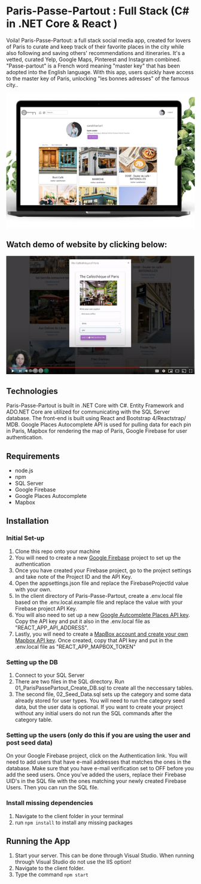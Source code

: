 # Paris-Passe-Partout : Full Stack (C# in .NET Core & React )

Voila! Paris-Passe-Partout: a full stack social media app, created for lovers of Paris to curate and keep track of their favorite places in the city while also following and saving others' recommendations and itineraries. It's a vetted, curated Yelp, Google Maps, Pinterest and Instagram combined. "Passe-partout" is a French word meaning "master key" that has been adopted into the English language. With this app, users quickly have access to the master key of Paris, unlocking "les bonnes adresses" of the famous city..

![](./ParisPassePartoutDesktop.png)


## Watch demo of website by clicking below: 
[![Everything Is AWESOME](./youtube.png)](https://www.youtube.com/watch?v=pA0SUzmEJO0&feature=youtu.be "ParisPassePartout")

## Technologies

Paris-Passe-Partout is built in .NET Core with C#. Entity Framework and ADO.NET Core are utilized for communicating with the SQL Server database.
The front-end is built using React and Bootstrap 4/Reactstrap/ MDB.
Google Places Autocomplete API is used for pulling data for each pin in Paris, Mapbox for rendering the map of Paris, Google Firebase for user authentication.

## Requirements

- node.js
- npm
- SQL Server
- Google Firebase
- Google Places Autocomplete 
- Mapbox 

## Installation

### Initial Set-up
1. Clone this repo onto your machine
2. You will need to create a new [Google Firebase](https://firebase.google.com/) project to set up the authentication
3. Once you have created your Firebase project, go to the project settings and take note of the Project ID and the API Key.
4. Open the appsettings.json file and replace the FirebaseProjectId value with your own.
5. In the client directory of Paris-Passe-Partout, create a .env.local file based on the .env.local.example file and replace the value with your Firebase project API Key.
6. You will also need to set up a new [Google Autcomplete Places API key](https://developers.google.com/places/web-service/autocomplete). Copy the API key and put it also in the .env.local file as "REACT_APP_API_ADDRESS".
7. Lastly, you will need to create a [MapBox account and create your own Mapbox API key](https://www.mapbox.com/). Once created, copy that API key and put in the .env.local file as "REACT_APP_MAPBOX_TOKEN"

### Setting up the DB
1. Connect to your SQL Server
2. There are two files in the SQL directory. Run 01_ParisPassePartout_Create_DB.sql to create all the neccessary tables.
3. The second file, 02_Seed_Data.sql sets up the category and some data already stored for user types. You will need to run the category seed data, but the user data is optional. If you want to create your project without any initial users do not run the SQL commands after the category table.

### Setting up the users (only do this if you are using the user and post seed data)
On your Google Firebase project, click on the Authentication link. You will need to add users that have e-mail addresses that matches the ones in the database. Make sure that you have e-mail verification set to OFF before you add the seed users. Once you've added the users, replace their Firebase UID's in the SQL file with the ones matching your newly created Firebase Users. Then you can run the SQL file.

### Install missing dependencies
1. Navigate to the client folder in your terminal
2. run `npm install` to install any missing packages

## Running the App

1. Start your server. This can be done through Visual Studio. When running through Visual Studio do not use the IIS option!
2. Navigate to the client folder.
3. Type the command `npm start`

